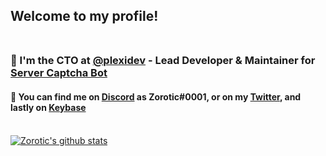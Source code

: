 ## Welcome to my profile!</br></br>
### 🔭 I'm the CTO at [**@plexidev**](https://github.com/plexidev) - Lead Developer & Maintainer for [**Server Captcha Bot**](https://captchabot.xyz)</br>
#### 💬 You can find me on [**Discord**](https://discord.com/invite/plexidev) as **Zorotic#0001**, or on my [**Twitter**](https://twitter.com/ZoroticWasTaken), and lastly on [**Keybase**](https://keybase.io/zorotic)</br></br>

[![Zorotic's github stats](https://github-readme-stats.vercel.app/api?username=zorotic&theme=gotham&show_icons=true)](https://github.com/anuraghazra/github-readme-stats)

